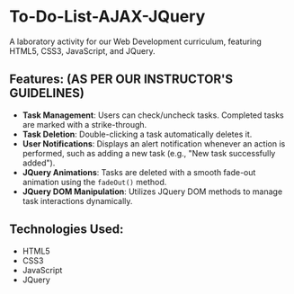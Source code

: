 # To-Do-List-AJAX-JQuery

A laboratory activity for our Web Development curriculum, featuring HTML5, CSS3, JavaScript, and JQuery.

## Features: (AS PER OUR INSTRUCTOR'S GUIDELINES)
- **Task Management**: Users can check/uncheck tasks. Completed tasks are marked with a strike-through.
- **Task Deletion**: Double-clicking a task automatically deletes it.
- **User Notifications**: Displays an alert notification whenever an action is performed, such as adding a new task (e.g., "New task successfully added").
- **JQuery Animations**: Tasks are deleted with a smooth fade-out animation using the `fadeOut()` method.
- **JQuery DOM Manipulation**: Utilizes JQuery DOM methods to manage task interactions dynamically.

## Technologies Used:
- HTML5
- CSS3
- JavaScript
- JQuery

